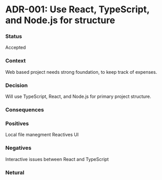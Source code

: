 # ADR-001: Use React, TypeScript, and Node.js for structure

### Status
Accepted

### Context
Web based project needs strong foundation, to keep track of expenses.

### Decision
Will use TypeScript, React, and Node.js for primary project structure.

### Consequences

### Positives
Local file manegment
Reactives UI

### Negatives
Interactive issues between React and TypeScript

### Netural
